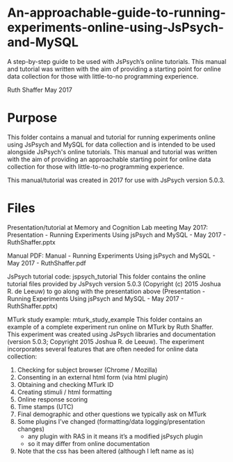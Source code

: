 # An-approachable-guide-to-running-experiments-online-using-JsPsych-and-MySQL
A step-by-step guide to be used with JsPsych’s online tutorials. This manual and tutorial was written with the aim of providing a starting point for online data collection for those with little-to-no programming experience.

Ruth Shaffer
May 2017

# Purpose

This folder contains a manual and tutorial for running experiments online using JsPsych and MySQL for data collection and is intended to be used alongside JsPsych's online tutorials. This manual and tutorial was written with the aim of providing an approachable starting point for online data collection for those with little-to-no programming experience.

This manual/tutorial was created in 2017 for use with JsPsych version 5.0.3. 


# Files

Presentation/tutorial at Memory and Cognition Lab meeting May 2017:
Presentation - Running Experiments Using jsPsych and MySQL - May 2017 - RuthShaffer.pptx

Manual PDF:
Manual - Running Experiments Using jsPsych and MySQL - May 2017 - RuthShaffer.pdf

JsPsych tutorial code: jspsych_tutorial
This folder contains the online tutorial files provided by JsPsych version 5.0.3 (Copyright (c) 2015 Joshua R. de Leeuw) to go along with the presentation above (Presentation - Running Experiments Using jsPsych and MySQL - May 2017 - RuthShaffer.pptx)

MTurk study example: mturk_study_example
This folder contains an example of a complete experiment run online on MTurk by Ruth Shaffer. This experiment was created using JsPsych libraries and documentation (version 5.0.3; Copyright 2015 Joshua R. de Leeuw). The experiment incorporates several features that are often needed for online data collection:

1. Checking for subject browser (Chrome / Mozilla)
2. Consenting in an external html form (via html plugin)
3. Obtaining and checking MTurk ID
4. Creating stimuli / html formatting
5. Online response scoring
6. Time stamps (UTC)
7. Final demographic and other questions we typically ask on MTurk
8. Some plugins I’ve changed (formatting/data logging/presentation changes)
	- any plugin with RAS in it means it’s a modified jsPsych plugin
	- so it may differ from online documentation
9. Note that the css has been altered (although I left name as is)

